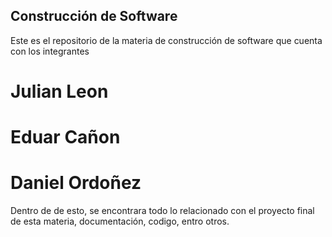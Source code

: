 ## Construcción de Software

Este es el repositorio de la materia de construcción de software que cuenta con los integrantes

# Julian Leon
# Eduar Cañon
# Daniel Ordoñez

Dentro de de esto, se encontrara todo lo relacionado con el proyecto final de esta materia, documentación, codigo, entro otros.


